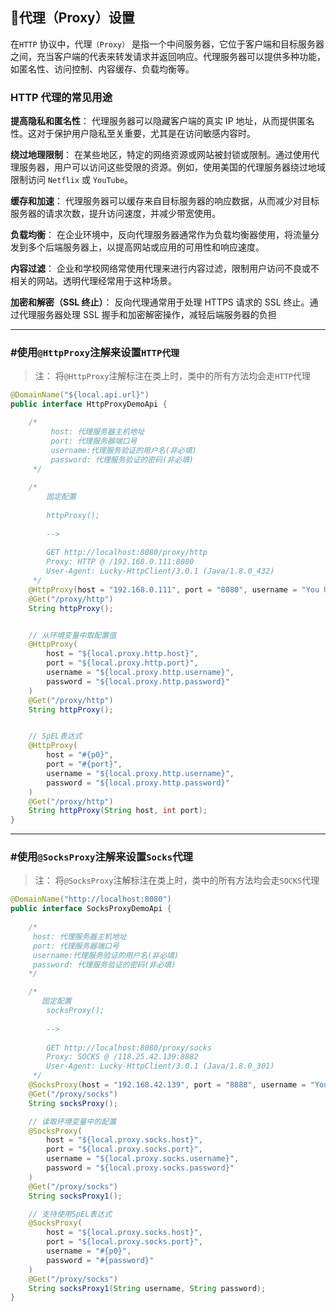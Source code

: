 ## 🤑代理（Proxy）设置

在`HTTP` 协议中，代理`（Proxy）` 是指一个中间服务器，它位于客户端和目标服务器之间，充当客户端的代表来转发请求并返回响应。代理服务器可以提供多种功能，如匿名性、访问控制、内容缓存、负载均衡等。
### **HTTP 代理的常见用途**
**提高隐私和匿名性**： 代理服务器可以隐藏客户端的真实 IP 地址，从而提供匿名性。这对于保护用户隐私至关重要，尤其是在访问敏感内容时。

**绕过地理限制**： 在某些地区，特定的网络资源或网站被封锁或限制。通过使用代理服务器，用户可以访问这些受限的资源。例如，使用美国的代理服务器绕过地域限制访问 `Netflix` 或 `YouTube`。

**缓存和加速**： 代理服务器可以缓存来自目标服务器的响应数据，从而减少对目标服务器的请求次数，提升访问速度，并减少带宽使用。

**负载均衡**： 在企业环境中，反向代理服务器通常作为负载均衡器使用，将流量分发到多个后端服务器上，以提高网站或应用的可用性和响应速度。

**内容过滤**： 企业和学校网络常使用代理来进行内容过滤，限制用户访问不良或不相关的网站。透明代理经常用于这种场景。

**加密和解密（SSL 终止）**： 反向代理通常用于处理 HTTPS 请求的 SSL 终止。通过代理服务器处理 SSL 握手和加密解密操作，减轻后端服务器的负担

---

### #使用`@HttpProxy`注解来设置`HTTP代理`

> 注： 将`@HttpProxy`注解标注在类上时，类中的所有方法均会走`HTTP`代理

```java
@DomainName("${local.api.url}")
public interface HttpProxyDemoApi {

    /*
         host: 代理服务器主机地址
         port: 代理服务器端口号
         username:代理服务验证的用户名(非必填)
         password: 代理服务验证的密码(非必填)
     */
    
    /*
        固定配置
        
        httpProxy();    
        
        -->
        
        GET http://localhost:8080/proxy/http
        Proxy: HTTP @ /192.168.0.111:8080
        User-Agent: Lucky-HttpClient/3.0.1 (Java/1.8.0_432)
     */
    @HttpProxy(host = "192.168.0.111", port = "8080", username = "You User Name", password = "You Password")
    @Get("/proxy/http")
    String httpProxy();


    // 从环境变量中取配置值
    @HttpProxy(
        host = "${local.proxy.http.host}", 
        port = "${local.proxy.http.port}", 
        username = "${local.proxy.http.username}", 
        password = "${local.proxy.http.password}"
    )
    @Get("/proxy/http")
    String httpProxy();


    // SpEL表达式
    @HttpProxy(
        host = "#{p0}",
        port = "#{port}",
        username = "${local.proxy.http.username}",
        password = "${local.proxy.http.password}"
    )
    @Get("/proxy/http")
    String httpProxy(String host, int port);
}
```

---
### #使用`@SocksProxy`注解来设置`Socks`代理

> 注： 将`@SocksProxy`注解标注在类上时，类中的所有方法均会走`SOCKS`代理

```java
@DomainName("http://localhost:8080")
public interface SocksProxyDemoApi {
    
    /*
     host: 代理服务器主机地址
     port: 代理服务器端口号
     username:代理服务验证的用户名(非必填)
     password: 代理服务验证的密码(非必填)
    */

    /*
       固定配置 
        socksProxy();
    
        -->
        
        GET http://localhost:8080/proxy/socks
        Proxy: SOCKS @ /118.25.42.139:8882
        User-Agent: Lucky-HttpClient/3.0.1 (Java/1.8.0_301)    
     */
    @SocksProxy(host = "192.168.42.139", port = "8888", username = "You User Name", password = "You Password")
    @Get("/proxy/socks")
    String socksProxy();

    // 读取环境变量中的配置
    @SocksProxy(
        host = "${local.proxy.socks.host}", 
        port = "${local.proxy.socks.port}", 
        username = "${local.proxy.socks.username}", 
        password = "${local.proxy.socks.password}"
    )
    @Get("/proxy/socks")
    String socksProxy1();

    // 支持使用SpEL表达式
    @SocksProxy(
        host = "${local.proxy.socks.host}",
        port = "${local.proxy.socks.port}",
        username = "#{p0}",
        password = "#{password}"
    )
    @Get("/proxy/socks")
    String socksProxy1(String username, String password);
}
```

